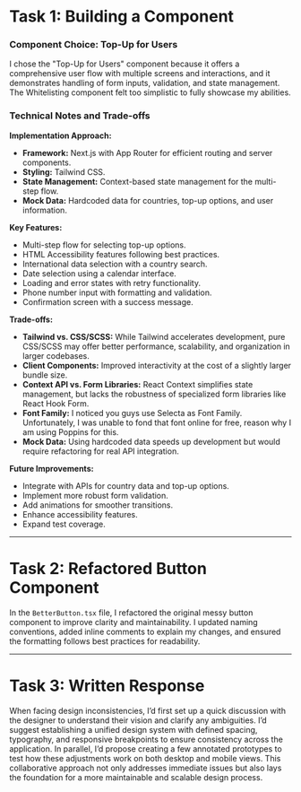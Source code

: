 # Task 1: Building a Component

### Component Choice: Top-Up for Users

I chose the "Top-Up for Users" component because it offers a comprehensive user flow with multiple screens and interactions, and it demonstrates handling of form inputs, validation, and state management. The Whitelisting component felt too simplistic to fully showcase my abilities.

### Technical Notes and Trade-offs

**Implementation Approach:**
- **Framework:** Next.js with App Router for efficient routing and server components.
- **Styling:** Tailwind CSS.
- **State Management:** Context-based state management for the multi-step flow.
- **Mock Data:** Hardcoded data for countries, top-up options, and user information.

**Key Features:**
- Multi-step flow for selecting top-up options.
- HTML Accessibility features following best practices.
- International data selection with a country search.
- Date selection using a calendar interface.
- Loading and error states with retry functionality.
- Phone number input with formatting and validation.
- Confirmation screen with a success message.

**Trade-offs:**
- **Tailwind vs. CSS/SCSS:** While Tailwind accelerates development, pure CSS/SCSS may offer better performance, scalability, and organization in larger codebases.
- **Client Components:** Improved interactivity at the cost of a slightly larger bundle size.
- **Context API vs. Form Libraries:** React Context simplifies state management, but lacks the robustness of specialized form libraries like React Hook Form.
- **Font Family:** I noticed you guys use Selecta as Font Family. Unfortunately, I was unable to fond that font online for free, reason why I am using Poppins for this.
- **Mock Data:** Using hardcoded data speeds up development but would require refactoring for real API integration.

**Future Improvements:**
- Integrate with APIs for country data and top-up options.
- Implement more robust form validation.
- Add animations for smoother transitions.
- Enhance accessibility features.
- Expand test coverage.

---

# Task 2: Refactored Button Component

In the `BetterButton.tsx` file, I refactored the original messy button component to improve clarity and maintainability. I updated naming conventions, added inline comments to explain my changes, and ensured the formatting follows best practices for readability.

---

# Task 3: Written Response

When facing design inconsistencies, I’d first set up a quick discussion with the designer to understand their vision and clarify any ambiguities. I’d suggest establishing a unified design system with defined spacing, typography, and responsive breakpoints to ensure consistency across the application. In parallel, I’d propose creating a few annotated prototypes to test how these adjustments work on both desktop and mobile views. This collaborative approach not only addresses immediate issues but also lays the foundation for a more maintainable and scalable design process.
